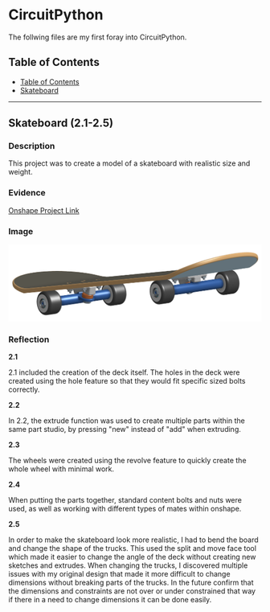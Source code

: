 # CircuitPython
 The follwing files are my first foray into CircuitPython.
## Table of Contents
* [Table of Contents](#TableOfContents)
* [Skateboard](#Skateboard (2.1-2.5))
---

## Skateboard (2.1-2.5)

### Description

This project was to create a model of a skateboard with realistic size and weight.
  
### Evidence

[Onshape Project Link](https://cvilleschools.onshape.com/documents/4c0e83d42a8563705a242339/w/5d9d018099c660e16b453767/e/aeda708fe6b919c10913b526?renderMode=0&uiState=6171734704383f552a28d132)

### Image

![Skateboard](https://github.com/jkrosby51/Engineering3-CAD/blob/main/Images/Skateboard-Image.PNG)

### Reflection

**2.1**

  2.1 included the creation of the deck itself. The holes in the deck were created using the hole feature so that they would fit specific sized bolts correctly. 
  
**2.2**

  In 2.2, the extrude function was used to create multiple parts within the same part studio, by pressing "new" instead of "add" when extruding. 
  
**2.3**

  The wheels were created using the revolve feature to quickly create the whole wheel with minimal work.
  
**2.4**

  When putting the parts together, standard content bolts and nuts were used, as well as working with different types of mates within onshape.
  
**2.5**

  In order to make the skateboard look more realistic, I had to bend the board and change the shape of the trucks. This used the split and move face tool which made it easier to   change the angle of the deck without creating new sketches and extrudes. When changing the trucks, I discovered multiple issues with my original design that made it more         difficult to change dimensions without breaking parts of the trucks. In the future confirm that the dimensions and constraints are not over or under constrained that way if     there in a need to change dimensions it can be done easily.
